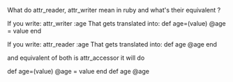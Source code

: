 What do attr_reader, attr_writer mean in ruby and what's their equivalent ?

If you write:
attr_writer :age
That gets translated into:
def age=(value)
  @age = value
end

If you write:
attr_reader :age
That gets translated into:
def age
  @age
end

and equivalent of both is attr_accessor it will do

def age=(value)
  @age = value
end
def age
  @age
